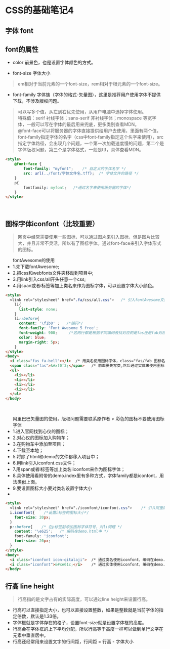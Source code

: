 # CSS的基础笔记4

字体 font
---
font的属性
------
- color 前景色，也是设置字体颜色的方式。

- font-size 字体大小
> em相对于当前元素的一个font-size，rem相对于根元素的一个font-size。

- font-family 字体族（字体的格式-矢量图），这里是推荐用户使用字体不提供下载，不涉及版权问题。
> 可以写多个值，从左到右优先使用，从用户电脑中选择字体使用。<br/>
> 特殊值：serif 衬线字体；sans-serif 非衬线字体；monospace 等宽字体，一般可以写在字体的最后用来兜底，更多类别查看MDN。<br/>
@font-face可以将服务器的字体直接提供给用户去使用，里面有两个值，font-family指定字体的名字（css中font-family指定这个名字来使用），src指定字体路径，会出现几个问题，一个第一次加载速度慢的问题，第二个是字体版权问题，第三个是字体格式，一般是ttf，具体查看MDN。

```html
<style>
    @font-face {
        font-family: "myfont";    /* 自定义的字体名字 */
        src: url(../font/字体文件名.tff);  /* 字体文件的路径 */
    }
    p{
        fontfamily: myfont;   /*通过名字来使用服务器的字体*/
    }
</style>
```

<br/>

图标字体iconfont（比较重要）
---
> 网页中经常需要使用一些图标，可以通过图片来引入图标，但是图片比较大，并且非常不灵活，所以有了图标字体。通过font-face来引入字体形式的图标。<br/>
<ul>fontAwesome的使用
   <li>1.先下载fontAwesome; </li>
   <li>2.把css和webfonts文件夹移动到项目中;</li>
   <li>3.用link引入css/all开头任意一个css;</li>
   <li>4.用span或者i标签等加上类名来作为图标字体，可以设置字体大小颜色。</li>
</ul>

```html
<style>
  <link rel="stylesheet" href=".fa/css/all.css">   /* 引入fontAwesome文件 */
    li{
      list-style: none;
    }
    li::before{
      content: '\f1b0' ;   /*编码*/
      font-family: 'Font Awesome 5 free';
      font-weight: 900;     /*这两行都是根据不同编码去找对应的是fas还是fab对应的font-face下的字体*/
      color: blue;
      margin-right: 5px;
    }
</style>
<body>
  <i class="fas fa-bell"></i>  /* 用类名使用图标字体，class="fas/fab 图标名" */
  <span class="fas">&#xf0f3;</span>   /* 前面要先写类,然后通过实体来使用图标字体，&#x图标编码; */
  <ul>
    <li></li>
    <li></li>
    <li></li>
    <li></li>
  </ul>
</body>
```

<br/>

<ul>阿里巴巴矢量图的使用，版权问题需要联系原作者
> 彩色的图标不要使用图标字体
  <li>1.进入官网找到心仪的图标；</li>
  <li>2.对心仪的图标加入购物车；</li>
  <li>3.在购物车中添加至项目；</li>
  <li>4.下载至本地；</li>
  <li>5.将除了html和demo的文件都移入项目中；</li>
  <li>6.用link引入iconfont.css文件；</li>
  <li>7.用span或者i标签等加上类名iiconfont来作为图标字体；</li>
  <li>8.具体使用看附带的demo.index里有多种方式，字体family都是iconfont，用法类似上面。</li>
  <li>9.要设置图标大小要对类名设置字体大小<li>
</ul>

```html
<style>
  <link rel="stylesheet" href="./iconfont/iconfont.css">    /* 引入阿里的图标字体 */
  i.iconfont{    /*设置i标签的图标大小*/
    font-size: 20px;
  }
  p::before{    /* 在p标签前添加图标字体符号，对li同理 */
    content: '\e625';   /* 编码在demo.html中 */
    font-famuly: 'iconfont';
    font-size: 20px;
  }
</style>
<body>
  <i class="iconfont icon-qitalaji">  /* 通过类名使用iconfont，编码在demo.html中*/
  <i class="iconfont">&#xe61c;</i>    /* 通过实体使用iconfont，编码在demo.html中*/
</body>
```

行高 line height
---
> 行高指的是文字占有的实际高度，可以通过line height来设置行高。
- 行高可以直接指定大小，也可以直接设置整数，如果是整数就是当前字体的指定倍数，默认是1.33倍。
- 字体框就是字体存在的格子，设置font-size就是设置字体框的高度。
- 行高会在字体框的上下平均分配，所以行高等于高度一样可以做到单行文字在元素中垂直居中。
- 行高还经常用来设置文字的行间距，行间距 = 行高 - 字体大小
